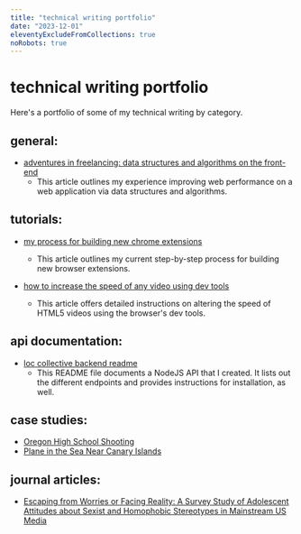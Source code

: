 ```yaml
---
title: "technical writing portfolio"
date: "2023-12-01"
eleventyExcludeFromCollections: true
noRobots: true
---
```


# technical writing portfolio

Here's a portfolio of some of my technical writing by category.

## general:

- [adventures in freelancing: data structures and algorithms on the front-end](https://decembergarnetsmith.com/2023/12/04/adventures-in-freelancing-data-structures-and-algorithms-on-the-front-end/)
  - This article outlines my experience improving web performance on a web application via data structures and algorithms.

## tutorials:

- [my process for building new chrome extensions](https://decembergarnetsmith.com/2023/12/01/my-process-for-building-new-chrome-extensions/)

  - This article outlines my current step-by-step process for building new browser extensions.

- [how to increase the speed of any video using dev tools](https://decembergarnetsmith.com/2023/10/02/how-to-increase-the-speed-of-any-video/)
  - This article offers detailed instructions on altering the speed of HTML5 videos using the browser's dev tools.

## api documentation:

- [loc collective backend readme](https://github.com/garnetred/loc-collective-backend#readme)
  - This README file documents a NodeJS API that I created. It lists out the different endpoints and provides instructions for installation, as well.

## case studies:

- [Oregon High School Shooting](/technical-writing-portfolio/oregon-high-school-shooting)
- [Plane in the Sea Near Canary Islands](/technical-writing-portfolio/plane-in-the-sea-near-canary-islands)

## journal articles:

- <a href="https://www.nordicom.gu.se/sites/default/files/kapitel-pdf/19_charmaraman_et_al.pdf" target="_blank">Escaping from Worries or Facing Reality: A Survey Study of Adolescent Attitudes about Sexist and Homophobic Stereotypes in Mainstream US Media</a>
